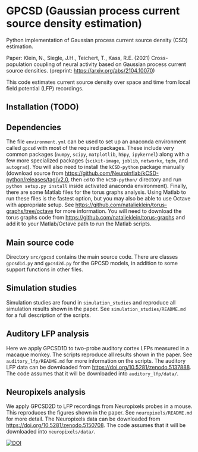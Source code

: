 # GPCSD (Gaussian process current source density estimation)

Python implementation of Gaussian process current source density (CSD) estimation.

Paper: Klein, N., Siegle, J.H., Teichert, T., Kass, R.E. (2021) Cross-population coupling of neural activity based on Gaussian process current source densities. (preprint: https://arxiv.org/abs/2104.10070)

This code estimates current source density over space and time from local field potential (LFP) recordings.

## Installation (TODO)

## Dependencies
The file `environment.yml` can be used to set up an anaconda environment called `gpcsd` with most of the required packages.
These include very common packages (`numpy`, `scipy`, `matplotlib`, `h5py`, `ipykernel`) along with a few more specialized packages (`scikit-image`, `joblib`, `networkx`, `tqdm`, and `autograd`). 
You will also need to install the `kCSD-python` package manually (download source from https://github.com/Neuroinflab/kCSD-python/releases/tag/v2.0, then `cd` to the `kCSD-python/` directory and run `python setup.py install` inside activated anaconda environment).
Finally, there are some Matlab files for the torus graphs analysis. 
Using Matlab to run these files is the fastest option, but you may also be able to use Octave with appropriate setup.
See https://github.com/natalieklein/torus-graphs/tree/octave for more information.
You will need to download the torus graphs code from https://github.com/natalieklein/torus-graphs and add it to your Matlab/Octave path to run the Matlab scripts.

## Main source code
Directory `src/gpcsd` contains the main source code. There are classes `gpcsd1d.py` and `gpcsd2d.py` for the GPCSD models, in addition to some support functions in other files.

## Simulation studies
Simulation studies are found in `simulation_studies` and reproduce all simulation results shown in the paper. See `simulation_studies/README.md` for a full description of the scripts.

## Auditory LFP analysis
Here we apply GPCSD1D to two-probe auditory cortex LFPs measured in a macaque monkey. The scripts reproduce all results shown in the paper. See `auditory_lfp/README.md` for more information on the scripts.
The auditory LFP data can be downloaded from https://doi.org/10.5281/zenodo.5137888. 
The code assumes that it will be downloaded into `auditory_lfp/data/`. 

## Neuropixels analysis
We apply GPCSD2D to LFP recordings from Neuropixels probes in a mouse. This reproduces the figures shown in the paper. See `neuropixels/README.md` for more detail.
The Neuropixels data can be downloaded from https://doi.org/10.5281/zenodo.5150708.
The code assumes that it will be downloaded into `neuropixels/data/`.

[![DOI](https://zenodo.org/badge/DOI/10.5281/zenodo.4698746.svg)](https://doi.org/10.5281/zenodo.4698746)



